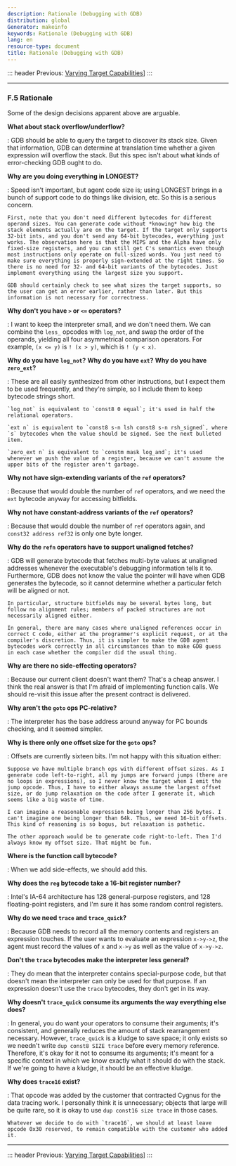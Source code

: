 ```yaml
---
description: Rationale (Debugging with GDB)
distribution: global
Generator: makeinfo
keywords: Rationale (Debugging with GDB)
lang: en
resource-type: document
title: Rationale (Debugging with GDB)
---
```

::: header
Previous: [Varying Target Capabilities](Varying-Target-Capabilities.html#Varying-Target-Capabilities)]
:::

---

### F.5 Rationale

Some of the design decisions apparent above are arguable.

**What about stack overflow/underflow?**

:   GDB should be able to query the target to discover its stack size. Given that information, GDB can determine at translation time whether a given expression will overflow the stack. But this spec isn't about what kinds of error-checking GDB ought to do.

**Why are you doing everything in LONGEST?**

:   Speed isn't important, but agent code size is; using LONGEST brings in a bunch of support code to do things like division, etc. So this is a serious concern.

```
First, note that you don't need different bytecodes for different operand sizes. You can generate code without *knowing* how big the stack elements actually are on the target. If the target only supports 32-bit ints, and you don't send any 64-bit bytecodes, everything just works. The observation here is that the MIPS and the Alpha have only fixed-size registers, and you can still get C's semantics even though most instructions only operate on full-sized words. You just need to make sure everything is properly sign-extended at the right times. So there is no need for 32- and 64-bit variants of the bytecodes. Just implement everything using the largest size you support.

GDB should certainly check to see what sizes the target supports, so the user can get an error earlier, rather than later. But this information is not necessary for correctness.
```

**Why don't you have `>` or `<=` operators?**

:   I want to keep the interpreter small, and we don't need them. We can combine the `less_` opcodes with `log_not`, and swap the order of the operands, yielding all four asymmetrical comparison operators. For example, `(x <= y)` is `! (x > y)`, which is `! (y < x)`.

**Why do you have `log_not`?**
**Why do you have `ext`?**
**Why do you have `zero_ext`?**

:   These are all easily synthesized from other instructions, but I expect them to be used frequently, and they're simple, so I include them to keep bytecode strings short.

```
`log_not` is equivalent to `const8 0 equal`; it's used in half the relational operators.

`ext n` is equivalent to `const8 s-n lsh const8 s-n rsh_signed`, where `s` bytecodes when the value should be signed. See the next bulleted item.

`zero_ext n` is equivalent to `constm mask log_and`; it's used whenever we push the value of a register, because we can't assume the upper bits of the register aren't garbage.
```

**Why not have sign-extending variants of the `ref` operators?**

:   Because that would double the number of `ref` operators, and we need the `ext` bytecode anyway for accessing bitfields.

**Why not have constant-address variants of the `ref` operators?**

:   Because that would double the number of `ref` operators again, and `const32 address ref32` is only one byte longer.

**Why do the `refn` operators have to support unaligned fetches?**

:   GDB will generate bytecode that fetches multi-byte values at unaligned addresses whenever the executable's debugging information tells it to. Furthermore, GDB does not know the value the pointer will have when GDB generates the bytecode, so it cannot determine whether a particular fetch will be aligned or not.

```
In particular, structure bitfields may be several bytes long, but follow no alignment rules; members of packed structures are not necessarily aligned either.

In general, there are many cases where unaligned references occur in correct C code, either at the programmer's explicit request, or at the compiler's discretion. Thus, it is simpler to make the GDB agent bytecodes work correctly in all circumstances than to make GDB guess in each case whether the compiler did the usual thing.
```

**Why are there no side-effecting operators?**

:   Because our current client doesn't want them? That's a cheap answer. I think the real answer is that I'm afraid of implementing function calls. We should re-visit this issue after the present contract is delivered.

**Why aren't the `goto` ops PC-relative?**

:   The interpreter has the base address around anyway for PC bounds checking, and it seemed simpler.

**Why is there only one offset size for the `goto` ops?**

:   Offsets are currently sixteen bits. I'm not happy with this situation either:

```
Suppose we have multiple branch ops with different offset sizes. As I generate code left-to-right, all my jumps are forward jumps (there are no loops in expressions), so I never know the target when I emit the jump opcode. Thus, I have to either always assume the largest offset size, or do jump relaxation on the code after I generate it, which seems like a big waste of time.

I can imagine a reasonable expression being longer than 256 bytes. I can't imagine one being longer than 64k. Thus, we need 16-bit offsets. This kind of reasoning is so bogus, but relaxation is pathetic.

The other approach would be to generate code right-to-left. Then I'd always know my offset size. That might be fun.
```

**Where is the function call bytecode?**

:   When we add side-effects, we should add this.

**Why does the `reg` bytecode take a 16-bit register number?**

:   Intel's IA-64 architecture has 128 general-purpose registers, and 128 floating-point registers, and I'm sure it has some random control registers.

**Why do we need `trace` and `trace_quick`?**

:   Because GDB needs to record all the memory contents and registers an expression touches. If the user wants to evaluate an expression `x->y->z`, the agent must record the values of `x` and `x->y` as well as the value of `x->y->z`.

**Don't the `trace` bytecodes make the interpreter less general?**

:   They do mean that the interpreter contains special-purpose code, but that doesn't mean the interpreter can only be used for that purpose. If an expression doesn't use the `trace` bytecodes, they don't get in its way.

**Why doesn't `trace_quick` consume its arguments the way everything else does?**

:   In general, you do want your operators to consume their arguments; it's consistent, and generally reduces the amount of stack rearrangement necessary. However, `trace_quick` is a kludge to save space; it only exists so we needn't write `dup const8 SIZE trace` before every memory reference. Therefore, it's okay for it not to consume its arguments; it's meant for a specific context in which we know exactly what it should do with the stack. If we're going to have a kludge, it should be an effective kludge.

**Why does `trace16` exist?**

:   That opcode was added by the customer that contracted Cygnus for the data tracing work. I personally think it is unnecessary; objects that large will be quite rare, so it is okay to use `dup const16 size trace` in those cases.

```
Whatever we decide to do with `trace16`, we should at least leave opcode 0x30 reserved, to remain compatible with the customer who added it.
```

---

::: header
Previous: [Varying Target Capabilities](Varying-Target-Capabilities.html#Varying-Target-Capabilities)]
:::
